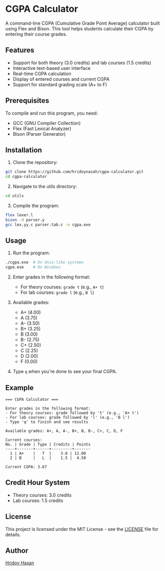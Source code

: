 # CGPA Calculator

A command-line CGPA (Cumulative Grade Point Average) calculator built using Flex and Bison. This tool helps students calculate their CGPA by entering their course grades.

## Features

- Support for both theory (3.0 credits) and lab courses (1.5 credits)
- Interactive text-based user interface
- Real-time CGPA calculation
- Display of entered courses and current CGPA
- Support for standard grading scale (A+ to F)

## Prerequisites

To compile and run this program, you need:
- GCC (GNU Compiler Collection)
- Flex (Fast Lexical Analyzer)
- Bison (Parser Generator)

## Installation

1. Clone the repository:
```bash
git clone https://github.com/hridoynasah/cgpa-calculator.git
cd cgpa-calculator
```

2. Navigate to the utils directory:
```bash
cd utils
```

3. Compile the program:
```bash
flex lexer.l
bison -d parser.y
gcc lex.yy.c parser.tab.c -o cgpa.exe
```

## Usage

1. Run the program:
```bash
./cgpa.exe  # On Unix-like systems
cgpa.exe    # On Windows
```

2. Enter grades in the following format:
   - For theory courses: `grade t` (e.g., `A+ t`)
   - For lab courses: `grade l` (e.g., `B l`)

3. Available grades:
   - A+ (4.00)
   - A  (3.75)
   - A- (3.50)
   - B+ (3.25)
   - B  (3.00)
   - B- (2.75)
   - C+ (2.50)
   - C  (2.25)
   - D  (2.00)
   - F  (0.00)

4. Type `q` when you're done to see your final CGPA.

## Example

```
=== CGPA Calculator ===

Enter grades in the following format:
- For theory courses: grade followed by 't' (e.g., 'A+ t')
- For lab courses: grade followed by 'l' (e.g., 'B l')
- Type 'q' to finish and see results

Available grades: A+, A, A-, B+, B, B-, C+, C, D, F

Current courses:
No. | Grade | Type | Credits | Points
----+-------+------+---------+-------
  1 | A+    |   T  |    3.0 | 12.00
  2 | B     |   L  |    1.5 |  4.50

Current CGPA: 3.67
```

## Credit Hour System

- Theory courses: 3.0 credits
- Lab courses: 1.5 credits

## License

This project is licensed under the MIT License - see the [LICENSE](LICENSE) file for details.

## Author

[Hridoy Hasan](https://github.com/hridoynasah)